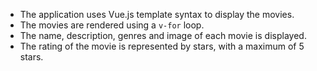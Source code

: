 - The application uses Vue.js template syntax to display the movies.
- The movies are rendered using a `v-for` loop.
- The name, description, genres and image of each movie is displayed.
- The rating of the movie is represented by stars, with a maximum of 5 stars.

